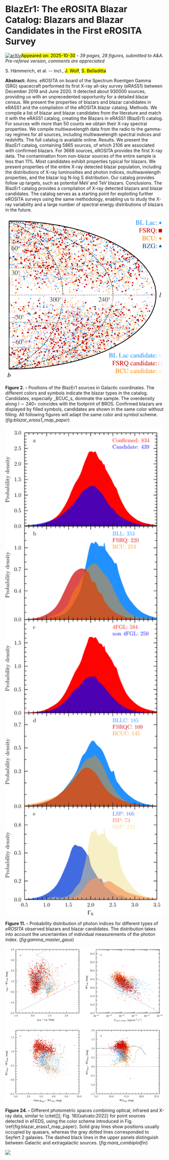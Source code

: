 <div class="macros" style="visibility:hidden;">
$\newcommand{\ensuremath}{}$
$\newcommand{\xspace}{}$
$\newcommand{\object}[1]{\texttt{#1}}$
$\newcommand{\farcs}{{.}''}$
$\newcommand{\farcm}{{.}'}$
$\newcommand{\arcsec}{''}$
$\newcommand{\arcmin}{'}$
$\newcommand{\ion}[2]{#1#2}$
$\newcommand{\textsc}[1]{\textrm{#1}}$
$\newcommand{\hl}[1]{\textrm{#1}}$
$\newcommand{\footnote}[1]{}$
$\newcommand{\makeLineNumber}$
$\newcommand{\arraystretch}{1.1}$
$\newcommand{\arraystretch}{1.1}$
$\newcommand{\arraystretch}{1.5}$
$\newcommand{\arraystretch}{1.2}$</div>



<div id="title">

# BlazEr1: The eROSITA Blazar Catalog: Blazars and Blazar Candidates in the First eROSITA Survey

</div>
<div id="comments">

[![arXiv](https://img.shields.io/badge/arXiv-2510.25589-b31b1b.svg)](https://arxiv.org/abs/2510.25589)<mark>Appeared on: 2025-10-30</mark> -  _39 pages, 28 figures, submitted to A&A. Pre-referee version, comments are appreciated_

</div>
<div id="authors">

S. Hämmerich, et al. -- incl., <mark>J. Wolf</mark>, <mark>S. Belladitta</mark>

</div>
<div id="abstract">

**Abstract:**            Aims. eROSITA on board of the Spectrum Roentgen Gamma (SRG) spacecraft performed its first X-ray all-sky survey (eRASS1) between December 2019 and June 2020. It detected about 930000 sources, providing us with an unprecedented opportunity for a detailed blazar census. We present the properties of blazars and blazar candidates in eRASS1 and the compilation of the eROSITA blazar catalog. Methods. We compile a list of blazar and blazar candidates from the literature and match it with the eRASS1 catalog, creating the Blazars in eRASS1 (BlazEr1) catalog. For sources with more than 50 counts we obtain their X-ray spectral properties. We compile multiwavelength data from the radio to the gamma-ray regimes for all sources, including multiwavelength spectral indices and redshifts. The full catalog is available online. Results. We present the BlazEr1 catalog, containing 5865 sources, of which 2106 are associated with confirmed blazars. For 3668 sources, eROSITA provides the first X-ray data. The contamination from non-blazar sources of the entire sample is less than 11%. Most candidates exhibit properties typical for blazars. We present properties of the entire X-ray detected blazar population, including the distributions of X-ray luminosities and photon indices, multiwavelength properties, and the blazar log N-log S distribution. Our catalog provides follow up targets, such as potential MeV and TeV blazars. Conclusions. The BlazEr1 catalog provides a compilation of X-ray detected blazars and blazar candidates. The catalog serves as a starting point for exploiting further eROSITA surveys using the same methodology, enabling us to study the X-ray variability and a large number of spectral energy distributions of blazars in the future.         

</div>

<div id="div_fig1">

<img src="tmp_2510.25589/./plots/blazar_erass1_map_paper.png" alt="Fig2" width="100%"/>

**Figure 2. -** Positions of the BlazEr1 sources in Galactic coordinates. The
  different colors and symbols indicate the blazar types in the
  catalog. Candidates, especially _BCUC_s, dominate the sample.
  The overdensity along $l\sim 240◦$ coincides with the footprint
  of BROS. Confirmed blazars are displayed by filled symbols,
  candidates are shown in the same color without filling. All
  following figures will adapt the same color and symbol scheme.  (*fig:blazar_erass1_map_paper*)

</div>
<div id="div_fig2">

<img src="tmp_2510.25589/./plots/gamma_master_gaus.png" alt="Fig11" width="100%"/>

**Figure 11. -** Probability distribution of photon indices for
	different types of _eROSITA_ observed blazars and blazar candidates.
	The distribution takes into account the uncertainties of
individual measurements of the photon index. (*fig:gamma_master_gaus*)

</div>
<div id="div_fig3">

<img src="tmp_2510.25589/./plots/mara_combiplotfin.png" alt="Fig24" width="100%"/>

**Figure 24. -** Different photometric spaces combining optical, infrared and X-ray data, similar to
  \citet[][; Fig. 18]{salvato:2022} for point sources detected in eFEDS, using the
  color scheme introduced in
  Fig. \ref{fig:blazar_erass1_map_paper}. Solid gray lines
  show positions usually occupied by quasars, whereas the gray dotted
  lines corresponded to Seyfert 2 galaxies. The dashed black lines in
  the upper panels distinguish between Galactic and
  extragalactic sources. (*fig:mara_combiplotfin*)

</div><div id="qrcode"><img src=https://api.qrserver.com/v1/create-qr-code/?size=100x100&data="https://arxiv.org/abs/2510.25589"></div>